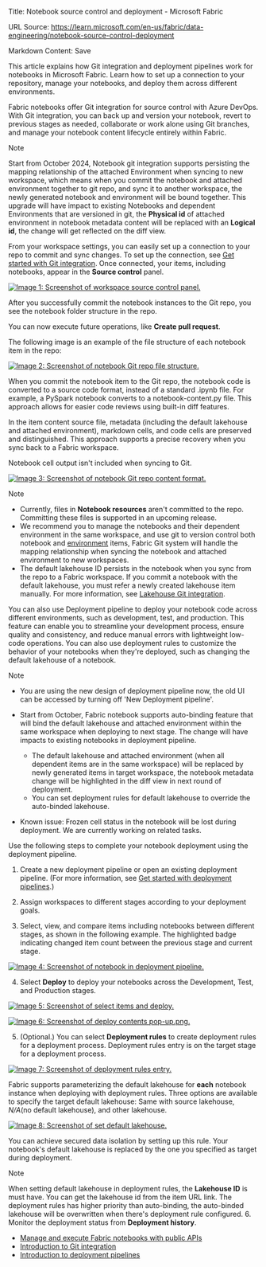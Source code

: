 Title: Notebook source control and deployment - Microsoft Fabric

URL Source: https://learn.microsoft.com/en-us/fabric/data-engineering/notebook-source-control-deployment

Markdown Content:
Save

This article explains how Git integration and deployment pipelines work for notebooks in Microsoft Fabric. Learn how to set up a connection to your repository, manage your notebooks, and deploy them across different environments.

Fabric notebooks offer Git integration for source control with Azure DevOps. With Git integration, you can back up and version your notebook, revert to previous stages as needed, collaborate or work alone using Git branches, and manage your notebook content lifecycle entirely within Fabric.

Note

Start from October 2024, Notebook git integration supports persisting the mapping relationship of the attached Environment when syncing to new workspace, which means when you commit the notebook and attached environment together to git repo, and sync it to another workspace, the newly generated notebook and environment will be bound together. This upgrade will have impact to existing Notebooks and dependent Environments that are versioned in git, the **Physical id** of attached environment in notebook metadata content will be replaced with an **Logical id**, the change will get reflected on the diff view.

From your workspace settings, you can easily set up a connection to your repo to commit and sync changes. To set up the connection, see [Get started with Git integration](https://learn.microsoft.com/en-us/fabric/cicd/git-integration/git-get-started). Once connected, your items, including notebooks, appear in the **Source control** panel.

[![Image 1: Screenshot of workspace source control panel.](https://learn.microsoft.com/en-us/fabric/data-engineering/media/notebook-source-control-deployment/git-source-panel.png)](https://learn.microsoft.com/en-us/fabric/data-engineering/media/notebook-source-control-deployment/git-source-panel.png#lightbox)

After you successfully commit the notebook instances to the Git repo, you see the notebook folder structure in the repo.

You can now execute future operations, like **Create pull request**.

The following image is an example of the file structure of each notebook item in the repo:

[![Image 2: Screenshot of notebook Git repo file structure.](https://learn.microsoft.com/en-us/fabric/data-engineering/media/notebook-source-control-deployment/notebook-repo-view.png)](https://learn.microsoft.com/en-us/fabric/data-engineering/media/notebook-source-control-deployment/notebook-repo-view.png#lightbox)

When you commit the notebook item to the Git repo, the notebook code is converted to a source code format, instead of a standard .ipynb file. For example, a PySpark notebook converts to a notebook-content.py file. This approach allows for easier code reviews using built-in diff features.

In the item content source file, metadata (including the default lakehouse and attached environment), markdown cells, and code cells are preserved and distinguished. This approach supports a precise recovery when you sync back to a Fabric workspace.

Notebook cell output isn't included when syncing to Git.

[![Image 3: Screenshot of notebook Git repo content format.](https://learn.microsoft.com/en-us/fabric/data-engineering/media/notebook-source-control-deployment/notebook-content.png)](https://learn.microsoft.com/en-us/fabric/data-engineering/media/notebook-source-control-deployment/notebook-content.png#lightbox)

Note

*   Currently, files in **Notebook resources** aren't committed to the repo. Committing these files is supported in an upcoming release.
*   We recommend you to manage the notebooks and their dependent environment in the same workspace, and use git to version control both notebook and [environment](https://learn.microsoft.com/en-us/fabric/data-engineering/environment-git-and-deployment-pipeline) items, Fabric Git system will handle the mapping relationship when syncing the notebook and attached environment to new workspaces.
*   The default lakehouse ID persists in the notebook when you sync from the repo to a Fabric workspace. If you commit a notebook with the default lakehouse, you must refer a newly created lakehouse item manually. For more information, see [Lakehouse Git integration](https://learn.microsoft.com/en-us/fabric/data-engineering/lakehouse-git-deployment-pipelines).

You can also use Deployment pipeline to deploy your notebook code across different environments, such as development, test, and production. This feature can enable you to streamline your development process, ensure quality and consistency, and reduce manual errors with lightweight low-code operations. You can also use deployment rules to customize the behavior of your notebooks when they're deployed, such as changing the default lakehouse of a notebook.

Note

*   You are using the new design of deployment pipeline now, the old UI can be accessed by turning off 'New Deployment pipeline'.
*   Start from October, Fabric notebook supports auto-binding feature that will bind the default lakehouse and attached environment within the same workspace when deploying to next stage. The change will have impacts to existing notebooks in deployment pipeline. 
    *   The default lakehouse and attached environment (when all dependent items are in the same workspace) will be replaced by newly generated items in target workspace, the notebook metadata change will be highlighted in the diff view in next round of deployment.
    *   You can set deployment rules for default lakehouse to override the auto-binded lakehouse.

*   Known issue: Frozen cell status in the notebook will be lost during deployment. We are currently working on related tasks.

Use the following steps to complete your notebook deployment using the deployment pipeline.

1.   Create a new deployment pipeline or open an existing deployment pipeline. (For more information, see [Get started with deployment pipelines](https://learn.microsoft.com/en-us/fabric/cicd/deployment-pipelines/get-started-with-deployment-pipelines).)

2.   Assign workspaces to different stages according to your deployment goals.

3.   Select, view, and compare items including notebooks between different stages, as shown in the following example. The highlighted badge indicating changed item count between the previous stage and current stage.

[![Image 4: Screenshot of notebook in deployment pipeline.](https://learn.microsoft.com/en-us/fabric/data-engineering/media/notebook-source-control-deployment/compare-stages.png)](https://learn.microsoft.com/en-us/fabric/data-engineering/media/notebook-source-control-deployment/compare-stages.png#lightbox)

4.   Select **Deploy** to deploy your notebooks across the Development, Test, and Production stages.

[![Image 5: Screenshot of select items and deploy.](https://learn.microsoft.com/en-us/fabric/data-engineering/media/notebook-source-control-deployment/select-items-and-deploy.png)](https://learn.microsoft.com/en-us/fabric/data-engineering/media/notebook-source-control-deployment/select-items-and-deploy.png#lightbox)

[![Image 6: Screenshot of deploy contents pop-up.png.](https://learn.microsoft.com/en-us/fabric/data-engineering/media/notebook-source-control-deployment/deploy-contents-pop-up.png)](https://learn.microsoft.com/en-us/fabric/data-engineering/media/notebook-source-control-deployment/deploy-contents-pop-up.png#lightbox)

5.   (Optional.) You can select **Deployment rules** to create deployment rules for a deployment process. Deployment rules entry is on the target stage for a deployment process.

[![Image 7: Screenshot of deployment rules entry.](https://learn.microsoft.com/en-us/fabric/data-engineering/media/notebook-source-control-deployment/deploy-rule-entry.png)](https://learn.microsoft.com/en-us/fabric/data-engineering/media/notebook-source-control-deployment/deploy-rule-entry.png#lightbox)

Fabric supports parameterizing the default lakehouse for **each** notebook instance when deploying with deployment rules. Three options are available to specify the target default lakehouse: Same with source lakehouse, _N/A_(no default lakehouse), and other lakehouse.

[![Image 8: Screenshot of set default lakehouse.](https://learn.microsoft.com/en-us/fabric/data-engineering/media/notebook-source-control-deployment/set-default-lakehouse.png)](https://learn.microsoft.com/en-us/fabric/data-engineering/media/notebook-source-control-deployment/set-default-lakehouse.png#lightbox)

You can achieve secured data isolation by setting up this rule. Your notebook's default lakehouse is replaced by the one you specified as target during deployment.

Note

When setting default lakehouse in deployment rules, the **Lakehouse ID** is must have. You can get the lakehouse id from the item URL link. The deployment rules has higher priority than auto-binding, the auto-binded lakehouse will be overwritten when there's deployment rule configured. 
6.   Monitor the deployment status from **Deployment history**.

*   [Manage and execute Fabric notebooks with public APIs](https://learn.microsoft.com/en-us/fabric/data-engineering/notebook-public-api)
*   [Introduction to Git integration](https://learn.microsoft.com/en-us/fabric/cicd/git-integration/intro-to-git-integration)
*   [Introduction to deployment pipelines](https://learn.microsoft.com/en-us/fabric/cicd/deployment-pipelines/intro-to-deployment-pipelines)

